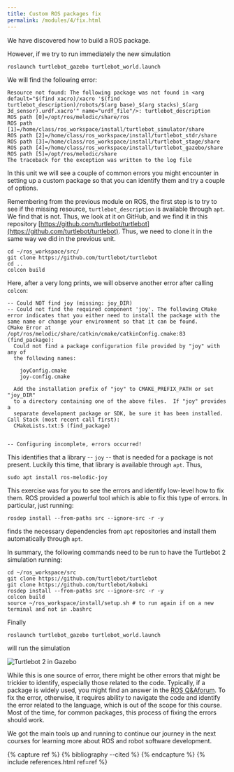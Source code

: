 ```yaml
---
title: Custom ROS packages fix
permalink: /modules/4/fix.html
---
```


We have discovered how to build a ROS package. 

However, if we try to run immediately the new simulation 

    roslaunch turtlebot_gazebo turtlebot_world.launch

We will find the following error:

    Resource not found: The following package was not found in <arg default="$(find xacro)/xacro '$(find turtlebot_description)/robots/$(arg base)_$(arg stacks)_$(arg 3d_sensor).urdf.xacro'" name="urdf_file"/>: turtlebot_description
    ROS path [0]=/opt/ros/melodic/share/ros
    ROS path [1]=/home/class/ros_workspace/install/turtlebot_simulator/share
    ROS path [2]=/home/class/ros_workspace/install/turtlebot_stdr/share
    ROS path [3]=/home/class/ros_workspace/install/turtlebot_stage/share
    ROS path [4]=/home/class/ros_workspace/install/turtlebot_gazebo/share
    ROS path [5]=/opt/ros/melodic/share
    The traceback for the exception was written to the log file

In this unit we will see a couple of common errors you might encounter in setting up a custom package so that you can identify them and try a couple of options.

Remembering from the previous module on ROS, the first step is to try to see if the missing resource, `turtlebot_description` is available through `apt`. We find that is not. Thus, we look at it on GitHub, and we find it in this repository [https://github.com/turtlebot/turtlebot](https://github.com/turtlebot/turtlebot). Thus, we need to clone it in the same way we did in the previous unit.

    cd ~/ros_workspace/src/
    git clone https://github.com/turtlebot/turtlebot
    cd ..
    colcon build

Here, after a very long prints, we will observe another error after calling `colcon`:

    -- Could NOT find joy (missing: joy_DIR)
    -- Could not find the required component 'joy'. The following CMake error indicates that you either need to install the package with the same name or change your environment so that it can be found.
    CMake Error at /opt/ros/melodic/share/catkin/cmake/catkinConfig.cmake:83 (find_package):
      Could not find a package configuration file provided by "joy" with any of
      the following names:
    
        joyConfig.cmake
        joy-config.cmake
    
      Add the installation prefix of "joy" to CMAKE_PREFIX_PATH or set "joy_DIR"
      to a directory containing one of the above files.  If "joy" provides a
      separate development package or SDK, be sure it has been installed.
    Call Stack (most recent call first):
      CMakeLists.txt:5 (find_package)
    
    
    -- Configuring incomplete, errors occurred!
    

This identifies that a library -- `joy` -- that is needed for a package is not present. Luckily this time, that library is available through `apt`. Thus,

    sudo apt install ros-melodic-joy

This exercise was for you to see the errors and identify low-level how to fix them. ROS provided a powerful tool which is able to fix this type of errors. In particular, just running:

    rosdep install --from-paths src --ignore-src -r -y

finds the necessary dependencies from `apt` repositories and install them automatically through `apt`.

In summary, the following commands need to be run to have the Turtlebot 2 simulation running:

    cd ~/ros_workspace/src
    git clone https://github.com/turtlebot/turtlebot
    git clone https://github.com/turtlebot/kobuki
    rosdep install --from-paths src --ignore-src -r -y
    colcon build
    source ~/ros_workspace/install/setup.sh # to run again if on a new terminal and not in .bashrc

Finally

    roslaunch turtlebot_gazebo turtlebot_world.launch

will run the simulation

![Turtlebot 2 in Gazebo](/img/turtlebot-gazebo.png)

While this is one source of error, there might be other errors that might be trickier to identify, especially those related to the code. Typically, if a package is widely used, you might find an answer in the [ROS Q&Aforum](https://answers.ros.org/questions/). To fix the error, otherwise, it requires ability to navigate the code and identify the error related to the language, which is out of the scope for this course. Most of the time, for common packages, this process of fixing the errors should work.


We got the main tools up and running to continue our journey in the next courses for learning more about ROS and robot software development. 

{% capture ref %}
{% bibliography --cited %}
{% endcapture %}
{% include references.html ref=ref %}
